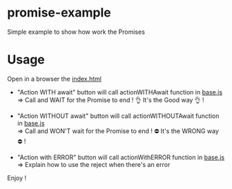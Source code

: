 # promise-example
Simple example to show how work the Promises

# Usage
Open in a browser the [index.html](./index.html)
- "Action WITH await" button will call actionWITHAwait function in [base.js](./base.js)  
=> Call and WAIT for the Promise to end ! 👌 It's the Good way 👌 !

- "Action WITHOUT await" button will call actionWITHOUTAwait function in [base.js](./base.js)  
=> Call and WON'T wait for the Promise to end ! ⛔ It's the WRONG way ⛔ !

- "Action with ERROR" button will call actionWithERROR function in [base.js](./base.js)  
=> Explain how to use the reject when there's an error

Enjoy !
